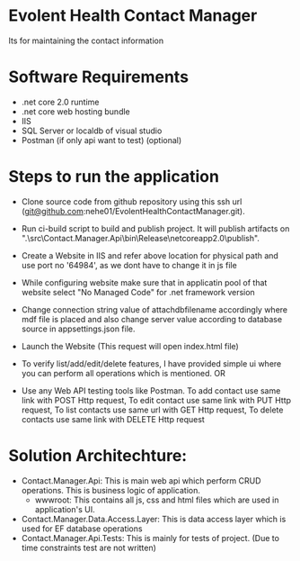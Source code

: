 # Evolent Health Contact Manager
Its for maintaining the contact information

# Software Requirements
- .net core 2.0 runtime
- .net core web hosting bundle
- IIS
- SQL Server or localdb of visual studio
- Postman (if only api want to test) (optional)

# Steps to run the application

- Clone source code from github repository using this ssh url (git@github.com:nehe01/EvolentHealthContactManager.git).
- Run ci-build script to build and publish project. It will publish artifacts on ".\src\Contact.Manager.Api\bin\Release\netcoreapp2.0\publish\".
- Create a Website in IIS and refer above location for physical path and use port no '64984', as we dont have to change it in js file
- While configuring website make sure that in applicatin pool of that website select "No Managed Code" for .net framework version
- Change connection string value of attachdbfilename accordingly where mdf file is placed and also change server value according to database source in appsettings.json file.

- Launch the Website (This request will open index.html file)
- To verify list/add/edit/delete features, I have provided simple ui where you can perform all operations which is mentioned.
	OR
- Use any Web API testing tools like Postman. To add contact use same link with POST Http request, To edit contact use same link with PUT Http request, To list contacts use same url with GET Http request, To delete contacts use same link with DELETE Http request

# Solution Architechture:
- Contact.Manager.Api: This is main web api which perform CRUD operations. This is business logic of application.
	- wwwroot: This contains all js, css and html files which are used in application's UI.
- Contact.Manager.Data.Access.Layer: This is data access layer which is used for EF database operations
- Contact.Manager.Api.Tests: This is mainly for tests of project. (Due to time constraints test are not written)
